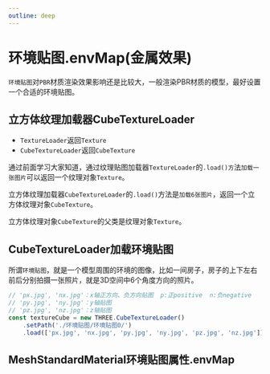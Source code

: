```yaml
---
outline: deep
---
```


# 环境贴图.envMap(金属效果)

`环境贴图`对`PBR`材质渲染效果影响还是比较大，一般渲染PBR材质的模型，最好设置一个合适的环境贴图。

## 立方体纹理加载器CubeTextureLoader

- `TextureLoader`返回`Texture`
- `CubeTextureLoader`返回`CubeTexture`

通过前面学习大家知道，通过纹理贴图加载器`TextureLoader`的`.load()方`法`加载一张图片`可以返回一个纹理对象`Texture`。

立方体纹理加载器`CubeTextureLoader`的`.load()`方法是`加载6张图片`，返回一个立方体纹理对象`CubeTexture`。

立方体纹理对象`CubeTexture`的父类是纹理对象`Texture`。

## CubeTextureLoader加载环境贴图

所谓`环境贴图`，就是一个模型周围的环境的图像，比如一间房子，房子的上下左右前后分别拍摄一张照片，就是3D空间中6个角度方向的照片。

```js
// 'px.jpg', 'nx.jpg'：x轴正方向、负方向贴图  p:正positive  n:负negative
// 'py.jpg', 'ny.jpg'：y轴贴图
// 'pz.jpg', 'nz.jpg'：z轴贴图
const textureCube = new THREE.CubeTextureLoader()
    .setPath('./环境贴图/环境贴图0/')
    .load(['px.jpg', 'nx.jpg', 'py.jpg', 'ny.jpg', 'pz.jpg', 'nz.jpg']);
```

## MeshStandardMaterial环境贴图属性.envMap